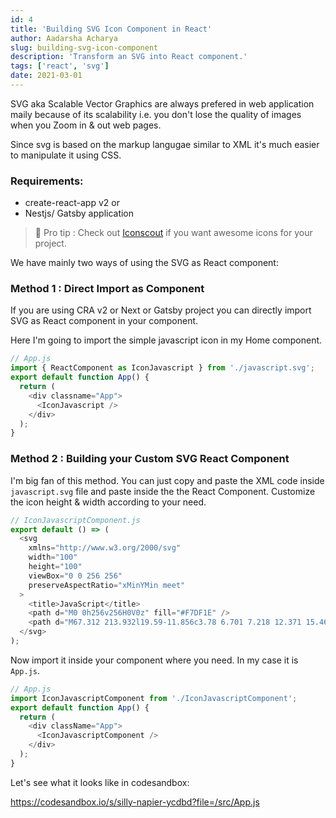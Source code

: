```yaml
---
id: 4
title: 'Building SVG Icon Component in React'
author: Aadarsha Acharya
slug: building-svg-icon-component
description: 'Transform an SVG into React component.'
tags: ['react', 'svg']
date: 2021-03-01
---
```


SVG aka Scalable Vector Graphics are always prefered in web application maily because of its scalability i.e. you don't lose the quality of images when you Zoom in & out web pages.

Since svg is based on the markup langugae similar to XML it's much easier to manipulate it using CSS.

### Requirements:

- create-react-app v2 or
- Nestjs/ Gatsby application

> 🧠 Pro tip : Check out [Iconscout](https://iconscout.com/) if you want awesome icons for your project.

We have mainly two ways of using the SVG as React component:

### Method 1 : Direct Import as Component

If you are using CRA v2 or Next or Gatsby project you can directly import SVG as React component in your component.

Here I'm going to import the simple javascript icon in my Home component.

```js
// App.js
import { ReactComponent as IconJavascript } from './javascript.svg';
export default function App() {
  return (
    <div classname="App">
      <IconJavascript />
    </div>
  );
}
```

### Method 2 : Building your Custom SVG React Component

I'm big fan of this method. You can just copy and paste the XML code inside `javascript.svg` file and paste inside the the React Component. Customize the icon height & width according to your need.

```js
// IconJavascriptComponent.js
export default () => (
  <svg
    xmlns="http://www.w3.org/2000/svg"
    width="100"
    height="100"
    viewBox="0 0 256 256"
    preserveAspectRatio="xMinYMin meet"
  >
    <title>JavaScript</title>
    <path d="M0 0h256v256H0V0z" fill="#F7DF1E" />
    <path d="M67.312 213.932l19.59-11.856c3.78 6.701 7.218 12.371 15.465 12.371 7.905 0 12.89-3.092 12.89-15.12v-81.798h24.057v82.138c0 24.917-14.606 36.259-35.916 36.259-19.245 0-30.416-9.967-36.087-21.996M152.381 211.354l19.588-11.341c5.157 8.421 11.859 14.607 23.715 14.607 9.969 0 16.325-4.984 16.325-11.858 0-8.248-6.53-11.17-17.528-15.98l-6.013-2.58c-17.357-7.387-28.87-16.667-28.87-36.257 0-18.044 13.747-31.792 35.228-31.792 15.294 0 26.292 5.328 34.196 19.247L210.29 147.43c-4.125-7.389-8.591-10.31-15.465-10.31-7.046 0-11.514 4.468-11.514 10.31 0 7.217 4.468 10.14 14.778 14.608l6.014 2.577c20.45 8.765 31.963 17.7 31.963 37.804 0 21.654-17.012 33.51-39.867 33.51-22.339 0-36.774-10.654-43.819-24.574" />
  </svg>
);
```

Now import it inside your component where you need. In my case it is `App.js`.

```js
// App.js
import IconJavascriptComponent from './IconJavascriptComponent';
export default function App() {
  return (
    <div className="App">
      <IconJavascriptComponent />
    </div>
  );
}
```

Let's see what it looks like in codesandbox:

https://codesandbox.io/s/silly-napier-ycdbd?file=/src/App.js
